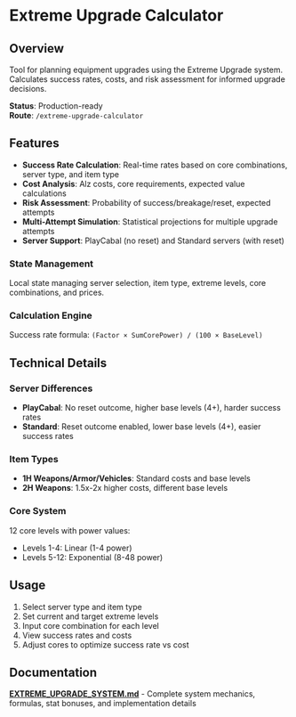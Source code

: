 # Extreme Upgrade Calculator

## Overview

Tool for planning equipment upgrades using the Extreme Upgrade system. Calculates success rates, costs, and risk assessment for informed upgrade decisions.

**Status**: Production-ready  
**Route**: `/extreme-upgrade-calculator`

## Features

- **Success Rate Calculation**: Real-time rates based on core combinations, server type, and item type
- **Cost Analysis**: Alz costs, core requirements, expected value calculations
- **Risk Assessment**: Probability of success/breakage/reset, expected attempts
- **Multi-Attempt Simulation**: Statistical projections for multiple upgrade attempts
- **Server Support**: PlayCabal (no reset) and Standard servers (with reset)

### State Management
Local state managing server selection, item type, extreme levels, core combinations, and prices.

### Calculation Engine
Success rate formula: `(Factor × SumCorePower) / (100 × BaseLevel)`

## Technical Details

### Server Differences
- **PlayCabal**: No reset outcome, higher base levels (4+), harder success rates
- **Standard**: Reset outcome enabled, lower base levels (4+), easier success rates

### Item Types
- **1H Weapons/Armor/Vehicles**: Standard costs and base levels
- **2H Weapons**: 1.5x-2x higher costs, different base levels

### Core System
12 core levels with power values:
- Levels 1-4: Linear (1-4 power)
- Levels 5-12: Exponential (8-48 power)

## Usage

1. Select server type and item type
2. Set current and target extreme levels
3. Input core combination for each level
4. View success rates and costs
5. Adjust cores to optimize success rate vs cost

## Documentation

**[EXTREME_UPGRADE_SYSTEM.md](EXTREME_UPGRADE_SYSTEM.md)** - Complete system mechanics, formulas, stat bonuses, and implementation details
